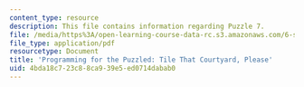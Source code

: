 ```yaml
---
content_type: resource
description: This file contains information regarding Puzzle 7.
file: /media/https%3A/open-learning-course-data-rc.s3.amazonaws.com/6-s095-programming-for-the-puzzled-january-iap-2018/4bda18c723c88ca939e5ed0714dabab0_MIT6_S095IAP18_Puzzle_7.pdf
file_type: application/pdf
resourcetype: Document
title: 'Programming for the Puzzled: Tile That Courtyard, Please'
uid: 4bda18c7-23c8-8ca9-39e5-ed0714dabab0
---
```

